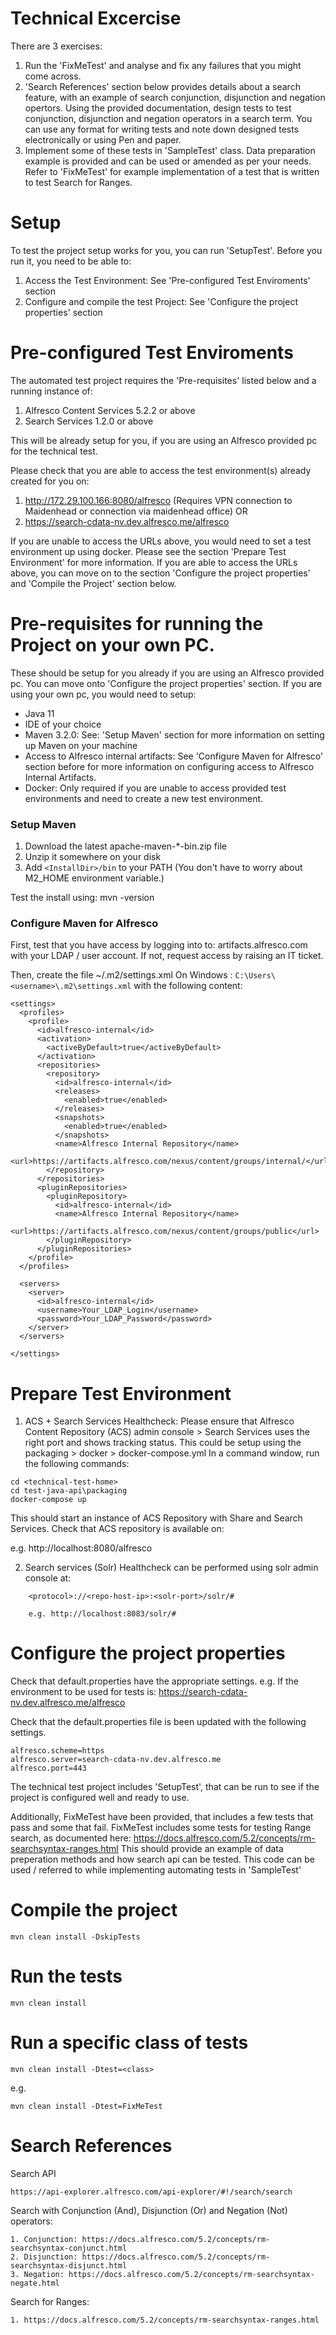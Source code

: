 # Technical Excercise

There are 3 exercises:

1. Run the 'FixMeTest' and analyse and fix any failures that you might come across.
2. 'Search References' section below provides details about a search feature, with an example of search conjunction, disjunction and negation opertors. Using the provided documentation, design tests to test conjunction, disjunction and negation operators in a search term. You can use any format for writing tests and note down designed tests electronically or using Pen and paper. 
3. Implement some of these tests in 'SampleTest' class. Data preparation example is provided and can be used or amended as per your needs. Refer to 'FixMeTest' for example implementation of a test that is written to test Search for Ranges.

# Setup
To test the project setup works for you, you can run 'SetupTest'. Before you run it, you need to be able to:
1. Access the Test Environment: See 'Pre-configured Test Enviroments' section
2. Configure and compile the test Project: See 'Configure the project properties' section

# Pre-configured Test Enviroments

The automated test project requires the 'Pre-requisites' listed below and a running instance of: 
1. Alfresco Content Services 5.2.2 or above 
2. Search Services 1.2.0 or above

This will be already setup for you, if you are using an Alfresco provided pc for the technical test.

Please check that you are able to access the test environment(s) already created for you on:
1. http://172.29.100.166:8080/alfresco (Requires VPN connection to Maidenhead or connection via maidenhead office) OR
2. https://search-cdata-nv.dev.alfresco.me/alfresco

If you are unable to access the URLs above, you would need to set a test environment up using docker. Please see the section 'Prepare Test Environment' for more information.
If you are able to access the URLs above, you can move on to the section 'Configure the project properties' and 'Compile the Project' section below.

# Pre-requisites for running the Project on your own PC.

These should be setup for you already if you are using an Alfresco provided pc. You can move onto 'Configure the project properties' section.
If you are using your own pc, you would need to setup:

- Java 11
- IDE of your choice
- Maven 3.2.0: See: 'Setup Maven' section for more information on setting up Maven on your machine
- Access to Alfresco internal artifacts: See 'Configure Maven for Alfresco' section before for more information on configuring access to Alfresco Internal Artifacts.
- Docker: Only required if you are unable to access provided test environments and need to create a new test environment.

### Setup Maven

1. Download the latest apache-maven-*-bin.zip file
2. Unzip it somewhere on your disk
3. Add `<InstallDir>/bin` to your PATH (You don't have to worry about M2_HOME environment variable.)

Test the install using: mvn -version

### Configure Maven for Alfresco

First, test that you have access by logging into to: artifacts.alfresco.com with your LDAP / user account.
If not, request access by raising an IT ticket.

Then, create the file ~/.m2/settings.xml
On Windows : `C:\Users\<username>\.m2\settings.xml` with the following content:

```
<settings>
  <profiles>
    <profile>
      <id>alfresco-internal</id>
      <activation>
        <activeByDefault>true</activeByDefault>
      </activation>
      <repositories>
        <repository>
          <id>alfresco-internal</id>
          <releases>
            <enabled>true</enabled>
          </releases>
          <snapshots>
            <enabled>true</enabled>
          </snapshots>
          <name>Alfresco Internal Repository</name>
          <url>https://artifacts.alfresco.com/nexus/content/groups/internal/</url>
        </repository>
      </repositories>
      <pluginRepositories>
        <pluginRepository>
          <id>alfresco-internal</id>
          <name>Alfresco Internal Repository</name>
          <url>https://artifacts.alfresco.com/nexus/content/groups/public</url>
        </pluginRepository>
      </pluginRepositories>
    </profile>
  </profiles>

  <servers>
    <server>
      <id>alfresco-internal</id>
      <username>Your_LDAP_Login</username>
      <password>Your_LDAP_Password</password>
    </server>
  </servers>

</settings>
```

# Prepare Test Environment

1. ACS + Search Services Healthcheck: 
Please ensure that Alfresco Content Repository (ACS) admin console > Search Services uses the right port and shows tracking status.
This could be setup using the packaging > docker > docker-compose.yml
In a command window, run the following commands:

```
cd <technical-test-home>
cd test-java-api\packaging 
docker-compose up
```

This should start an instance of ACS Repository with Share and Search Services.
Check that ACS repository is available on:

e.g. http://localhost:8080/alfresco
    
2. Search services (Solr) Healthcheck can be performed using solr admin console at:

```
    <protocol>://<repo-host-ip>:<solr-port>/solr/#

    e.g. http://localhost:8083/solr/#
```

# Configure the project properties

Check that default.properties have the appropriate settings. e.g.
If the environment to be used for tests is: https://search-cdata-nv.dev.alfresco.me/alfresco

Check that the default.properties file is been updated with the following settings.

```
alfresco.scheme=https
alfresco.server=search-cdata-nv.dev.alfresco.me
alfresco.port=443
```

The technical test project includes 'SetupTest', that can be run to see if the project is configured well and ready to use.

Additionally, FixMeTest have been provided, that includes a few tests that pass and some that fail.
FixMeTest includes some tests for testing Range search, as documented here: https://docs.alfresco.com/5.2/concepts/rm-searchsyntax-ranges.html
This should provide an example of data preperation methods and how search api can be tested. 
This code can be used / referred to while implementing automating tests in 'SampleTest'

# Compile the project

`mvn clean install -DskipTests`

# Run the tests
`mvn clean install`

# Run a specific class of tests
`mvn clean install -Dtest=<class>`

e.g.

`mvn clean install -Dtest=FixMeTest`

# Search References

Search API

```
https://api-explorer.alfresco.com/api-explorer/#!/search/search
```

Search with Conjunction (And), Disjunction (Or) and Negation (Not) operators:

```
1. Conjunction: https://docs.alfresco.com/5.2/concepts/rm-searchsyntax-conjunct.html
2. Disjunction: https://docs.alfresco.com/5.2/concepts/rm-searchsyntax-disjunct.html
3. Negation: https://docs.alfresco.com/5.2/concepts/rm-searchsyntax-negate.html
```

Search for Ranges:

```
1. https://docs.alfresco.com/5.2/concepts/rm-searchsyntax-ranges.html
```